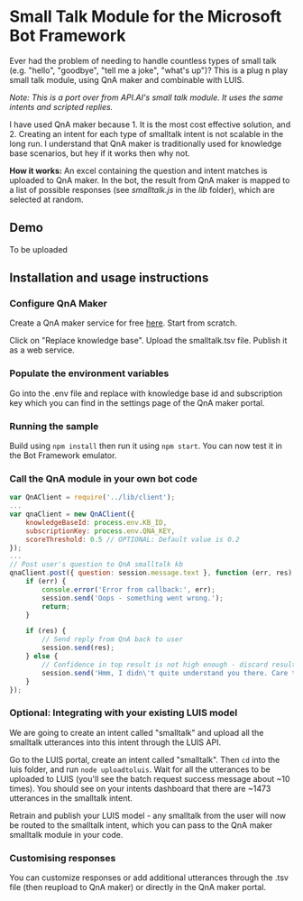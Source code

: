 # Small Talk Module for the Microsoft Bot Framework #
Ever had the problem of needing to handle countless types of small talk (e.g. "hello", "goodbye", "tell me a joke", "what's up")? This is a plug n play small talk module, using QnA maker and combinable with LUIS. 

*Note: This is a port over from API.AI's small talk module. It uses the same intents and scripted replies.*

I have used QnA maker because 1. It is the most cost effective solution, and 2. Creating an intent for each type of smalltalk intent is not scalable in the long run. I understand that QnA maker is traditionally used for knowledge base scenarios, but hey if it works then why not. 

**How it works:** An excel containing the question and intent matches is uploaded to QnA maker. In the bot, the result from QnA maker is mapped to a list of possible responses (see *smalltalk.js* in the *lib* folder), which are selected at random. 

## Demo ##
To be uploaded

## Installation and usage instructions ##

### Configure QnA Maker
Create a QnA maker service for free [here](https://qnamaker.ai). Start from scratch.

Click on "Replace knowledge base". Upload the smalltalk.tsv file. Publish it as a web service.

### Populate the environment variables
Go into the .env file and replace with knowledge base id and subscription key which you can find in the settings page of the QnA maker portal.

### Running the sample

Build using `npm install` then run it using `npm start`. You can now test it in the Bot Framework emulator.

### Call the QnA module in your own bot code
```js
var QnAClient = require('../lib/client');
...
var qnaClient = new QnAClient({
    knowledgeBaseId: process.env.KB_ID,
    subscriptionKey: process.env.QNA_KEY,
    scoreThreshold: 0.5 // OPTIONAL: Default value is 0.2
});
...
// Post user's question to QnA smalltalk kb
qnaClient.post({ question: session.message.text }, function (err, res) {
    if (err) {
        console.error('Error from callback:', err);
        session.send('Oops - something went wrong.');
        return;
    }

    if (res) {
        // Send reply from QnA back to user
        session.send(res);
    } else {
        // Confidence in top result is not high enough - discard result
        session.send('Hmm, I didn\'t quite understand you there. Care to rephrase?')
    }
});
```

### Optional: Integrating with your existing LUIS model
We are going to create an intent called "smalltalk" and upload all the smalltalk utterances into this intent through the LUIS API. 

Go to the LUIS portal, create an intent called "smalltalk". Then `cd` into the luis folder, and run `node uploadtoluis`. Wait for all the utterances to be uploaded to LUIS (you'll see the batch request success message about ~10 times). You should see on your intents dashboard that there are ~1473 utterances in the smalltalk intent. 

Retrain and publish your LUIS model - any smalltalk from the user will now be routed to the smalltalk intent, which you can pass to the QnA maker smalltalk module in your code.

### Customising responses ###
You can customize responses or add additional utterances through the .tsv file (then reupload to QnA maker) or directly in the QnA maker portal.

